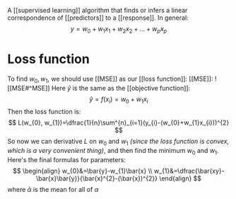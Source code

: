 A [[supervised learning]] algorithm that finds or infers a linear correspondence of [[predictors]] to a [[response]]. In general:
$$
y=w_{0}+w_{1}x_{1}+w_{2}x_{2}+\dots+w_{p}x_{p}
$$
# Loss function
To find $w_{0}, w_{1}$, we should use [[MSE]] as our [[loss function]]:
[[MSE]]:
  ![[MSE#^MSE]]
Here $\hat{y}$ is the same as the [[objective function]]:
  $$
\hat{y} = f(x_{i})=w_{0}+w_{1}x_{i}
$$
Then the loss function is:
  $$
L(w_{0}, w_{1})=\dfrac{1}{n}\sum^{n}_{i=1}(y_{i}-(w_{0}+w_{1}x_{i}))^{2}
$$
So now we can derivative $L$ on $w_{0}$ and $w_{1}$ *(since the loss function is convex, which is a very convenient thing)*, and then find the minimum $w_{0}$ and $w_{1}$. Here's the final formulas for parameters:
$$
\begin{align}
w_{0}&=\bar{y}-w_{1}\bar{x}  \\
w_{1}&=\dfrac{\bar{xy}-\bar{x}\bar{y}}{\bar{x}^{2}-(\bar{x})^{2}}
\end{align}
$$
where $\bar{\alpha}$ is the mean for all of $\alpha$

